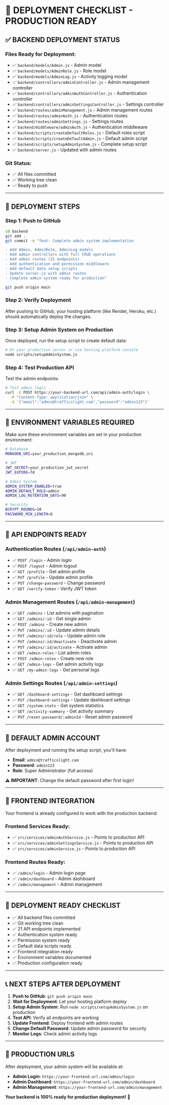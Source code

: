 # 🚀 **DEPLOYMENT CHECKLIST - PRODUCTION READY**

## ✅ **BACKEND DEPLOYMENT STATUS**

### **Files Ready for Deployment:**
- ✅ `backend/models/Admin.js` - Admin model
- ✅ `backend/models/AdminRole.js` - Role model  
- ✅ `backend/models/AdminLog.js` - Activity logging model
- ✅ `backend/controllers/adminController.js` - Admin management controller
- ✅ `backend/controllers/adminAuthController.js` - Authentication controller
- ✅ `backend/controllers/adminSettingsController.js` - Settings controller
- ✅ `backend/routes/adminManagement.js` - Admin management routes
- ✅ `backend/routes/adminAuth.js` - Authentication routes
- ✅ `backend/routes/adminSettings.js` - Settings routes
- ✅ `backend/middleware/adminAuth.js` - Authentication middleware
- ✅ `backend/scripts/createDefaultRoles.js` - Default roles script
- ✅ `backend/scripts/createDefaultAdmin.js` - Default admin script
- ✅ `backend/scripts/setupAdminSystem.js` - Complete setup script
- ✅ `backend/server.js` - Updated with admin routes

### **Git Status:**
- ✅ All files committed
- ✅ Working tree clean
- ✅ Ready to push

---

## 🎯 **DEPLOYMENT STEPS**

### **Step 1: Push to GitHub**
```bash
cd backend
git add .
git commit -m "feat: Complete admin system implementation

- Add Admin, AdminRole, AdminLog models
- Add admin controllers with full CRUD operations
- Add admin routes (21 endpoints)
- Add authentication and permission middleware
- Add default data setup scripts
- Update server.js with admin routes
- Complete admin system ready for production"

git push origin main
```

### **Step 2: Verify Deployment**
After pushing to GitHub, your hosting platform (like Render, Heroku, etc.) should automatically deploy the changes.

### **Step 3: Setup Admin System on Production**
Once deployed, run the setup script to create default data:
```bash
# On your production server or via hosting platform console
node scripts/setupAdminSystem.js
```

### **Step 4: Test Production API**
Test the admin endpoints:
```bash
# Test admin login
curl -X POST https://your-backend-url.com/api/admin-auth/login \
  -H "Content-Type: application/json" \
  -d '{"email":"admin@trafficslight.com","password":"admin123"}'
```

---

## 🔧 **ENVIRONMENT VARIABLES REQUIRED**

Make sure these environment variables are set in your production environment:

```bash
# Database
MONGODB_URI=your_production_mongodb_uri

# JWT
JWT_SECRET=your_production_jwt_secret
JWT_EXPIRE=7d

# Admin System
ADMIN_SYSTEM_ENABLED=true
ADMIN_DEFAULT_ROLE=admin
ADMIN_LOG_RETENTION_DAYS=90

# Security
BCRYPT_ROUNDS=10
PASSWORD_MIN_LENGTH=6
```

---

## 🎯 **API ENDPOINTS READY**

### **Authentication Routes** (`/api/admin-auth`)
- ✅ `POST /login` - Admin login
- ✅ `POST /logout` - Admin logout  
- ✅ `GET /profile` - Get admin profile
- ✅ `PUT /profile` - Update admin profile
- ✅ `PUT /change-password` - Change password
- ✅ `GET /verify-token` - Verify JWT token

### **Admin Management Routes** (`/api/admin-management`)
- ✅ `GET /admins` - List admins with pagination
- ✅ `GET /admins/:id` - Get single admin
- ✅ `POST /admins` - Create new admin
- ✅ `PUT /admins/:id` - Update admin details
- ✅ `PUT /admins/:id/role` - Update admin role
- ✅ `PUT /admins/:id/deactivate` - Deactivate admin
- ✅ `PUT /admins/:id/activate` - Activate admin
- ✅ `GET /admin-roles` - List admin roles
- ✅ `POST /admin-roles` - Create new role
- ✅ `GET /admin-logs` - Get admin activity logs
- ✅ `GET /my-admin-logs` - Get personal logs

### **Admin Settings Routes** (`/api/admin-settings`)
- ✅ `GET /dashboard-settings` - Get dashboard settings
- ✅ `PUT /dashboard-settings` - Update dashboard settings
- ✅ `GET /system-stats` - Get system statistics
- ✅ `GET /activity-summary` - Get activity summary
- ✅ `PUT /reset-password/:adminId` - Reset admin password

---

## 🔐 **DEFAULT ADMIN ACCOUNT**

After deployment and running the setup script, you'll have:
- **Email**: `admin@trafficslight.com`
- **Password**: `admin123`
- **Role**: Super Administrator (full access)

**⚠️ IMPORTANT**: Change the default password after first login!

---

## 🚀 **FRONTEND INTEGRATION**

Your frontend is already configured to work with the production backend:

### **Frontend Services Ready:**
- ✅ `src/services/adminAuthService.js` - Points to production API
- ✅ `src/services/adminSettingsService.js` - Points to production API
- ✅ `src/services/adminService.js` - Points to production API

### **Frontend Routes Ready:**
- ✅ `/admin/login` - Admin login page
- ✅ `/admin/dashboard` - Admin dashboard
- ✅ `/admin/management` - Admin management

---

## 🎉 **DEPLOYMENT READY CHECKLIST**

- ✅ All backend files committed
- ✅ Git working tree clean
- ✅ 21 API endpoints implemented
- ✅ Authentication system ready
- ✅ Permission system ready
- ✅ Default data scripts ready
- ✅ Frontend integration ready
- ✅ Environment variables documented
- ✅ Production configuration ready

---

## 📞 **NEXT STEPS AFTER DEPLOYMENT**

1. **Push to GitHub**: `git push origin main`
2. **Wait for Deployment**: Let your hosting platform deploy
3. **Setup Admin System**: Run `node scripts/setupAdminSystem.js` on production
4. **Test API**: Verify all endpoints are working
5. **Update Frontend**: Deploy frontend with admin routes
6. **Change Default Password**: Update admin password for security
7. **Monitor Logs**: Check admin activity logs

---

## 🎯 **PRODUCTION URLS**

After deployment, your admin system will be available at:
- **Admin Login**: `https://your-frontend-url.com/admin/login`
- **Admin Dashboard**: `https://your-frontend-url.com/admin/dashboard`
- **Admin Management**: `https://your-frontend-url.com/admin/management`

**Your backend is 100% ready for production deployment!** 🚀
